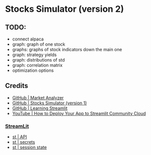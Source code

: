 # Stocks Simulator (version 2)

## TODO:

- connect alpaca
- graph: graph of one stock
- graphs: graphs of stock indicators down the main one
- graph: strategy yields
- graph: distributions of std
- graph: correlation matrix
- optimization options

## Credits


- [GitHub | Market Analyzer](https://github.com/Arseni1919/Market_Analyzer)
- [GitHub | Stocks Simulator (version 1)](https://github.com/Arseni1919/Stocks_Simulator_1)
- [GitHub | Learning Streamlit](https://github.com/Arseni1919/Learning_Streamlit)
- [YouTube | How to Deploy Your App to Streamlit Community Cloud](https://www.youtube.com/watch?v=HKoOBiAaHGg&t=44s&ab_channel=Streamlit)


### [StreamLit](https://docs.streamlit.io/library/api-reference)

- [st | API](https://docs.streamlit.io/library/api-reference)
- [st | secrets](https://docs.streamlit.io/streamlit-cloud/get-started/deploy-an-app/connect-to-data-sources/secrets-management)
- [st | session state](https://docs.streamlit.io/library/api-reference/session-state)